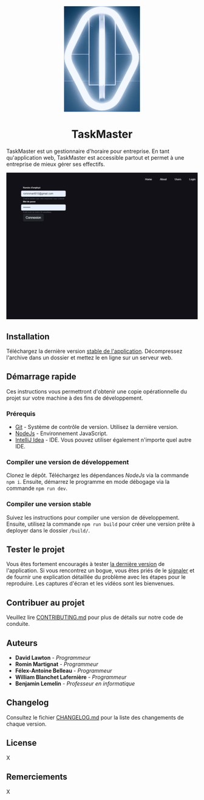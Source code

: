<div align="center">
<img src="docs/Logo.png" alt="TaskMaster Logo" width="200"/>

# TaskMaster

</div>

TaskMaster est un gestionnaire d'horaire pour entreprise. En tant qu'application web, TaskMaster est accessible partout et permet à une entreprise de mieux gérer ses effectifs.

[//]: # (TODO : Remplacez cette image par une capture d'écran de votre application.)

<div align="center">

![Aperçu du Projet Synthèse](docs/Preview.png)

</div>

## Installation

Téléchargez la dernière version [stable de l'application][Releases]. Décompressez l'archive dans un dossier 
et mettez le en ligne sur un serveur web.

## Démarrage rapide

Ces instructions vous permettront d'obtenir une copie opérationnelle du projet sur votre machine à des fins de 
développement.

### Prérequis

* [Git] - Système de contrôle de version. Utilisez la dernière version.
* [NodeJs] - Environnement JavaScript.
* [IntelliJ Idea] - IDE. Vous pouvez utiliser également n'importe quel autre IDE.

### Compiler une version de développement

Clonez le dépôt. Téléchargez les dépendances *NodeJs* via la commande `npm i`. Ensuite, démarrez le programme
en mode débogage via la commande `npm run dev`.

### Compiler une version stable

Suivez les instructions pour compiler une version de développement. Ensuite, utilisez la commande `npm run build` pour créer une version prête à deployer dans le dossier `/build/`.


## Tester le projet

Vous êtes fortement encouragés à tester [la dernière version][Releases] de l'application. Si vous 
rencontrez un bogue, vous êtes priés de le [signaler][Submit Bug] et de fournir une explication détaillée du problème 
avec les étapes pour le reproduire. Les captures d'écran et les vidéos sont les bienvenues.

## Contribuer au projet

Veuillez lire [CONTRIBUTING.md](CONTRIBUTING.md) pour plus de détails sur notre code de conduite.

## Auteurs

[//]: # (TODO : Ajoutez vous noms ici ainsi que le nom de tout artiste ayant participé au projet avec un lien vers son portfolio.)
[//]: # (       Inscrivez aussi, en détail, ce sur quoi chaque membre de l'équipe a principalement travaillé.)
[//]: # (       Vous n'êtes pas obligé d'inclure mon nom dans les auteurs du projet. C'est pour vous montrer comment faire.)

* **David Lawton** - *Programmeur*
* **Romin Martignat** - *Programmeur*
* **Félex-Antoine Belleau** - *Programmeur*
* **William Blanchet Lafernière** - *Programmeur*
* **Benjamin Lemelin** - *Professeur en informatique*

## Changelog

Consultez le fichier [CHANGELOG.md](CHANGELOG.md) pour la liste des changements de chaque version.

## License

X

## Remerciements

X

[//]: # (Hyperliens)
[Git]: https://git-scm.com/downloads
[NodeJs]: https://nodejs.org/en/
[IntelliJ Idea]: https://www.jetbrains.com/idea/
[GitLab CI]: https://docs.gitlab.com/ee/ci/

[Submit Bug]: https://github.com/BlobMaster41/DRFWClient/issues/new
[Releases]: https://github.com/BlobMaster41/DRFWClient/releases